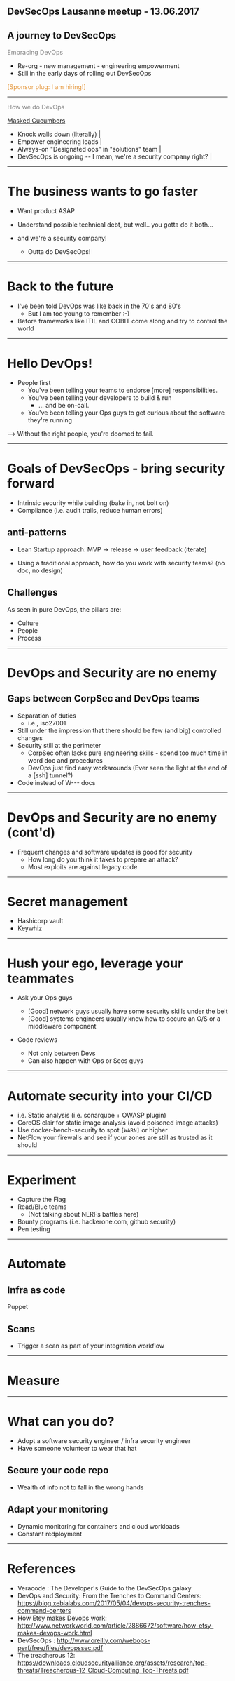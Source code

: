 ## DevSecOps Lausanne meetup - 13.06.2017
A journey to DevSecOps
---
<span style="color:gray">Embracing DevOps</span>

- Re-org - new management - engineering empowerment
- Still in the early days of rolling out DevSecOps

<span style="color: #e49436; text-transform: none">[Sponsor plug: I am hiring!]</span>

---
<span style="color:gray">How we do DevOps</span>

[Masked Cucumbers](assets/masked_cucumber.jpg)

- Knock walls down (literally) |
- Empower engineering leads |
- Always-on "Designated ops" in "solutions" team |
- DevSecOps is ongoing -- I mean, we're a security company right? |

---
# The business wants to go faster
* Want product ASAP
* Understand possible technical debt, but well.. you gotta do it both...

* and we're a security company!
  * Outta do DevSecOps!

---
# Back to the future
  * I've been told DevOps was like back in the 70's and 80's
  	* But I am too young to remember :-)
  * Before frameworks like ITIL and COBIT come along and try to control the world

---
# Hello DevOps!
* People first
  * You've been telling your teams to endorse [more] responsibilities.
  * You've been telling your developers to build & run
    * ... and be on-call.
  * You've been telling your Ops guys to get curious about the software they're running

--> Without the right people, you're doomed to fail.

---
# Goals of DevSecOps - bring security forward
* Intrinsic security while building (bake in, not bolt on)
* Compliance (i.e. audit trails, reduce human errors)

## anti-patterns
* Lean Startup approach:  MVP -> release -> user feedback (iterate)

* Using a traditional approach, how do you work with security teams? (no doc, no design)

## Challenges
As seen in pure DevOps, the pillars are:
  * Culture
  * People
  * Process

---
# DevOps and Security are no enemy
## Gaps between CorpSec and DevOps teams
* Separation of duties
  * i.e., iso27001
* Still under the impression that there should be few (and big) controlled changes
* Security still at the perimeter
  * CorpSec often lacks pure engineering skills - spend too much time in word doc and procedures
  * DevOps just find easy workarounds (Ever seen the light at the end of a [ssh] tunnel?)
* Code instead of W--- docs

---
# DevOps and Security are no enemy (cont'd)
* Frequent changes and software updates is good for security
  * How long do you think it takes to prepare an attack?
  * Most exploits are against legacy code

---
# Secret management
* Hashicorp vault
* Keywhiz

---
# Hush your ego, leverage your teammates
* Ask your Ops guys
  * [Good] network guys usually have some security skills under the belt
  * [Good] systems engineers usually know how to secure an O/S or a middleware component

* Code reviews
  * Not only between Devs
  * Can also happen with Ops or Secs guys

---
# Automate security into your CI/CD

* i.e. Static analysis (i.e. sonarqube + OWASP plugin)
* CoreOS clair for static image analysis (avoid poisoned image attacks)
* Use docker-bench-security to spot `[WARN]` or higher
* NetFlow your firewalls and see if your zones are still as trusted as it should

---
# Experiment
* Capture the Flag
* Read/Blue teams
  * (Not talking about NERFs battles here)
* Bounty programs (i.e. hackerone.com, github security)
* Pen testing

---
# Automate
## Infra as code
Puppet

## Scans
* Trigger a scan as part of your integration workflow

---
# Measure
---
# What can you do?
* Adopt a software security engineer / infra security engineer
* Have someone volunteer to wear that hat

## Secure your code repo
* Wealth of info not to fall in the wrong hands

## Adapt your monitoring
* Dynamic monitoring for containers and cloud workloads
* Constant redployment

---
# References
- Veracode : The Developer's Guide to the DevSecOps galaxy
- DevOps and Security: From the Trenches to Command Centers: https://blog.xebialabs.com/2017/05/04/devops-security-trenches-command-centers
- How Etsy makes Devops work: http://www.networkworld.com/article/2886672/software/how-etsy-makes-devops-work.html
- DevSecOps : http://www.oreilly.com/webops-perf/free/files/devopssec.pdf
- The treacherous 12: https://downloads.cloudsecurityalliance.org/assets/research/top-threats/Treacherous-12_Cloud-Computing_Top-Threats.pdf

